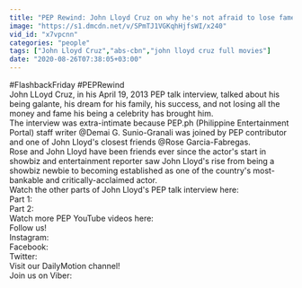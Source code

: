 ```yaml
---
title: "PEP Rewind: John Lloyd Cruz on why he's not afraid to lose fame and wealth"
image: "https://s1.dmcdn.net/v/SPmTJ1VGKqhHjfsWI/x240"
vid_id: "x7vpcnn"
categories: "people"
tags: ["John Lloyd Cruz","abs-cbn","john lloyd cruz full movies"]
date: "2020-08-26T07:38:05+03:00"
---
```

#FlashbackFriday #PEPRewind  <br>John LLoyd Cruz, in his April 19, 2013 PEP talk interview, talked about his being galante, his dream for his family, his success, and not losing all the money and fame his being a celebrity has brought him.  <br>The interview was extra-intimate because PEP.ph (Philippine Entertainment Portal) staff writer @Demai G. Sunio-Granali was joined by PEP contributor and one of John Lloyd's closest friends @Rose Garcia-Fabregas.   <br>Rose and John Lloyd have been friends ever since the actor's start in showbiz and entertainment reporter saw John Lloyd's rise from being a showbiz newbie to becoming established as one of the country's most-bankable and critically-acclaimed actor.   <br>Watch the other parts of John Lloyd's PEP talk interview here:  <br>Part 1:   <br>Part 2:   <br>Watch more PEP YouTube videos here:   <br>Follow us!   <br>Instagram:   <br>Facebook:   <br>Twitter:   <br>Visit our DailyMotion channel!   <br>Join us on Viber: 
